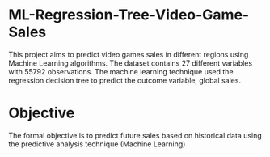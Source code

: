 # ML-Regression-Tree-Video-Game-Sales

This project aims to predict video games sales in different regions using Machine Learning algorithms. The dataset contains 27 different variables with 55792 observations. The machine learning technique used the regression decision tree to predict the outcome variable, global sales. 

# Objective

The formal objective is to predict future sales based on historical data using the predictive analysis technique (Machine Learning)

